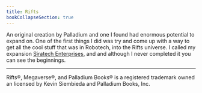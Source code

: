 ```yaml
---
title: Rifts
bookCollapseSection: true
---
```

An original creation by Palladium and one I found had enormous potential to expand on. One of the first things I did was try and come up with a way to get all the cool stuff that was in Robotech, into the Rifts universe. I called my expansion [Siratech Enterprises](siratech), and and although I never completed it you can see the beginnings.

***
Rifts®, Megaverse®, and Palladium Books® is a registered trademark owned an licensed by Kevin Siembieda and Palladium Books, Inc.
